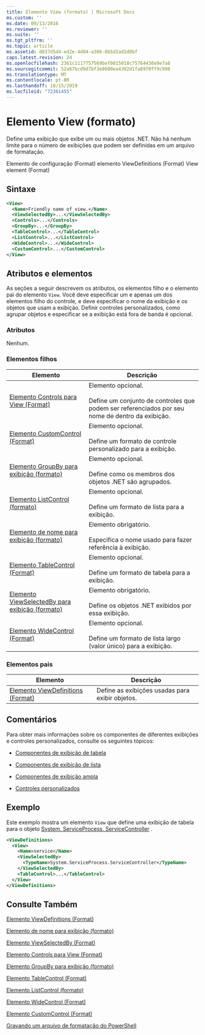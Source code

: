 ```yaml
---
title: Elemento View (formato) | Microsoft Docs
ms.custom: ''
ms.date: 09/13/2016
ms.reviewer: ''
ms.suite: ''
ms.tgt_pltfrm: ''
ms.topic: article
ms.assetid: d837d5d4-ed2e-4d84-a306-0b5d2ad2d0bf
caps.latest.revision: 24
ms.openlocfilehash: 2361c1117757569bef0815018c75764430a9e7a8
ms.sourcegitcommit: 52a67bcd9d7bf3e8600ea4302d1fa8970ff9c998
ms.translationtype: MT
ms.contentlocale: pt-BR
ms.lasthandoff: 10/15/2019
ms.locfileid: "72361455"
---
```

# <a name="view-element-format"></a>Elemento View (formato)

Define uma exibição que exibe um ou mais objetos .NET. Não há nenhum limite para o número de exibições que podem ser definidas em um arquivo de formatação.

Elemento de configuração (Format) elemento ViewDefinitions (Format) View element (Format)

## <a name="syntax"></a>Sintaxe

```xml
<View>
  <Name>Friendly name of view.</Name>
  <ViewSelectedBy>...</ViewSelectedBy>
  <Controls>...</Controls>
  <GroupBy>...</GroupBy>
  <TableControl>...</TableControl>
  <ListControl>...</ListControl>
  <WideControl>...</WideControl>
  <CustomControl>...</CustomControl>
</View>
```

## <a name="attributes-and-elements"></a>Atributos e elementos

As seções a seguir descrevem os atributos, os elementos filho e o elemento pai do elemento `View`. Você deve especificar um e apenas um dos elementos filho do controle, e deve especificar o nome da exibição e os objetos que usam a exibição. Definir controles personalizados, como agrupar objetos e especificar se a exibição está fora de banda é opcional.

### <a name="attributes"></a>Atributos

Nenhum.

### <a name="child-elements"></a>Elementos filhos

|Elemento|Descrição|
|-------------|-----------------|
|[Elemento Controls para View (Format)](./controls-element-for-view-format.md)|Elemento opcional.<br /><br /> Define um conjunto de controles que podem ser referenciados por seu nome de dentro da exibição.|
|[Elemento CustomControl (Format)](./customcontrol-element-for-groupby-format.md)|Elemento opcional.<br /><br /> Define um formato de controle personalizado para a exibição.|
|[Elemento GroupBy para exibição (formato)](./groupby-element-for-view-format.md)|Elemento opcional.<br /><br /> Define como os membros dos objetos .NET são agrupados.|
|[Elemento ListControl (formato)](./listcontrol-element-format.md)|Elemento opcional.<br /><br /> Define um formato de lista para a exibição.|
|[Elemento de nome para exibição (formato)](./name-element-for-view-format.md)|Elemento obrigatório.<br /><br /> Especifica o nome usado para fazer referência à exibição.|
|[Elemento TableControl (Format)](./tablecontrol-element-format.md)|Elemento opcional.<br /><br /> Define um formato de tabela para a exibição.|
|[Elemento ViewSelectedBy para exibição (formato)](./viewselectedby-element-format.md)|Elemento obrigatório.<br /><br /> Define os objetos .NET exibidos por essa exibição.|
|[Elemento WideControl (Format)](./widecontrol-element-format.md)|Elemento opcional.<br /><br /> Define um formato de lista largo (valor único) para a exibição.|

### <a name="parent-elements"></a>Elementos pais

|Elemento|Descrição|
|-------------|-----------------|
|[Elemento ViewDefinitions (Format)](./viewdefinitions-element-format.md)|Define as exibições usadas para exibir objetos.|

## <a name="remarks"></a>Comentários

Para obter mais informações sobre os componentes de diferentes exibições e controles personalizados, consulte os seguintes tópicos:

- [Componentes de exibição de tabela](./creating-a-table-view.md)

- [Componentes de exibição de lista](./creating-a-list-view.md)

- [Componentes de exibição ampla](./creating-a-wide-view.md)

- [Controles personalizados](./creating-custom-controls.md)

## <a name="example"></a>Exemplo

Este exemplo mostra um elemento `View` que define uma exibição de tabela para o objeto [System. ServiceProcess. ServiceController](/dotnet/api/System.ServiceProcess.ServiceController) .

```xml
<ViewDefinitions>
  <View>
    <Name>service</Name>
    <ViewSelectedBy>
      <TypeName>System.ServiceProcess.ServiceController</TypeName>
    </ViewSelectedBy>
    <TableControl>...</TableControl>
  </View>
</ViewDefinitions>

```

## <a name="see-also"></a>Consulte Também

[Elemento ViewDefinitions (Format)](./viewdefinitions-element-format.md)

[Elemento de nome para exibição (formato)](./name-element-for-view-format.md)

[Elemento ViewSelectedBy (Format)](./viewselectedby-element-format.md)

[Elemento Controls para View (Format)](./controls-element-for-view-format.md)

[Elemento GroupBy para exibição (formato)](./groupby-element-for-view-format.md)

[Elemento TableControl (Format)](./tablecontrol-element-format.md)

[Elemento ListControl (formato)](./listcontrol-element-format.md)

[Elemento WideControl (Format)](./widecontrol-element-format.md)

[Elemento CustomControl (Format)](./customcontrol-element-for-groupby-format.md)

[Gravando um arquivo de formatação do PowerShell](./writing-a-powershell-formatting-file.md)

